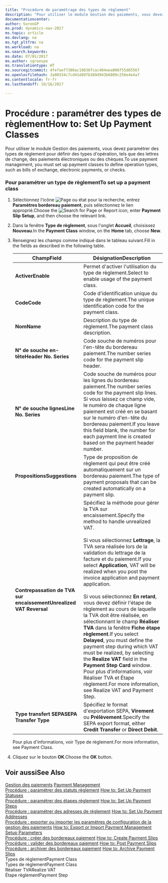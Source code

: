 ```yaml
---
title: "Procédure de paramétrage des types de règlement"
description: "Pour utiliser le module Gestion des paiements, vous devez paramétrer des types de règlement pour définir des types d'opération, tels que des lettres de change, des paiements électroniques ou des chèques."
documentationcenter: 
author: SorenGP
ms.prod: dynamics-nav-2017
ms.topic: article
ms.devlang: na
ms.tgt_pltfrm: na
ms.workload: na
ms.search.keywords: 
ms.date: 07/01/2017
ms.author: sgroespe
ms.translationtype: HT
ms.sourcegitcommit: 4fefaef7380ac10836fcac404eea006f55d8556f
ms.openlocfilehash: 3a00334c7cd41d897b369d943b6809c256e4e4a7
ms.contentlocale: fr-fr
ms.lasthandoff: 10/16/2017

---
```

# <a name="how-to-set-up-payment-classes"></a><span data-ttu-id="401a3-103">Procédure : paramétrer des types de règlement</span><span class="sxs-lookup"><span data-stu-id="401a3-103">How to: Set Up Payment Classes</span></span>
<span data-ttu-id="401a3-104">Pour utiliser le module Gestion des paiements, vous devez paramétrer des types de règlement pour définir des types d'opération, tels que des lettres de change, des paiements électroniques ou des chèques.</span><span class="sxs-lookup"><span data-stu-id="401a3-104">To use payment management, you must set up payment classes to define operation types, such as bills of exchange, electronic payments, or checks.</span></span>  
  
### <a name="to-set-up-a-payment-class"></a><span data-ttu-id="401a3-105">Pour paramétrer un type de règlement</span><span class="sxs-lookup"><span data-stu-id="401a3-105">To set up a payment class</span></span>  
  
1.  <span data-ttu-id="401a3-106">Sélectionnez l'icône ![Page ou état pour la recherche](media/ui-search/search_small.png "Page ou état pour la recherche"), entrez **Paramètres bordereau paiement**, puis sélectionnez le lien approprié.</span><span class="sxs-lookup"><span data-stu-id="401a3-106">Choose the ![Search for Page or Report](media/ui-search/search_small.png "Search for Page or Report icon") icon, enter **Payment Slip Setup**, and then choose the relevant link.</span></span>  
  
2.  <span data-ttu-id="401a3-107">Dans la fenêtre **Type de règlement**, sous l'onglet **Accueil**, choisissez **Nouveau**.</span><span class="sxs-lookup"><span data-stu-id="401a3-107">In the **Payment Class** window, on the **Home** tab, choose **New**.</span></span>  
  
3.  <span data-ttu-id="401a3-108">Renseignez les champs comme indiqué dans le tableau suivant.</span><span class="sxs-lookup"><span data-stu-id="401a3-108">Fill in the fields as described in the following table.</span></span>  
  
    |<span data-ttu-id="401a3-109">Champ</span><span class="sxs-lookup"><span data-stu-id="401a3-109">Field</span></span>|<span data-ttu-id="401a3-110">Désignation</span><span class="sxs-lookup"><span data-stu-id="401a3-110">Description</span></span>|  
    |---------------------------------|---------------------------------------|  
    |<span data-ttu-id="401a3-111">**Activer**</span><span class="sxs-lookup"><span data-stu-id="401a3-111">**Enable**</span></span>|<span data-ttu-id="401a3-112">Permet d'activer l'utilisation du type de règlement.</span><span class="sxs-lookup"><span data-stu-id="401a3-112">Select to enable usage of the payment class.</span></span>|  
    |<span data-ttu-id="401a3-113">**Code**</span><span class="sxs-lookup"><span data-stu-id="401a3-113">**Code**</span></span>|<span data-ttu-id="401a3-114">Code d'identification unique du type de règlement.</span><span class="sxs-lookup"><span data-stu-id="401a3-114">The unique identification code for the payment class.</span></span>|  
    |<span data-ttu-id="401a3-115">**Nom**</span><span class="sxs-lookup"><span data-stu-id="401a3-115">**Name**</span></span>|<span data-ttu-id="401a3-116">Description du type de règlement.</span><span class="sxs-lookup"><span data-stu-id="401a3-116">The payment class description.</span></span>|  
    |<span data-ttu-id="401a3-117">**N° de souche en-tête**</span><span class="sxs-lookup"><span data-stu-id="401a3-117">**Header No. Series**</span></span>|<span data-ttu-id="401a3-118">Code souche de numéros pour l'en-tête du bordereau paiement.</span><span class="sxs-lookup"><span data-stu-id="401a3-118">The number series code for the payment slip header.</span></span>|  
    |<span data-ttu-id="401a3-119">**N° de souche lignes**</span><span class="sxs-lookup"><span data-stu-id="401a3-119">**Line No. Series**</span></span>|<span data-ttu-id="401a3-120">Code souche de numéros pour les lignes du bordereau paiement.</span><span class="sxs-lookup"><span data-stu-id="401a3-120">The number series code for the payment slip lines.</span></span> <span data-ttu-id="401a3-121">Si vous laissez ce champ vide, le numéro de chaque ligne paiement est créé en se basant sur le numéro d'en-tête du bordereau paiement.</span><span class="sxs-lookup"><span data-stu-id="401a3-121">If you leave this field blank, the number for each payment line is created based on the payment header number.</span></span>|  
    |<span data-ttu-id="401a3-122">**Propositions**</span><span class="sxs-lookup"><span data-stu-id="401a3-122">**Suggestions**</span></span>|<span data-ttu-id="401a3-123">Type de proposition de règlement qui peut être créé automatiquement sur un bordereau paiement.</span><span class="sxs-lookup"><span data-stu-id="401a3-123">The type of payment proposals that can be created automatically on a payment slip.</span></span>|  
    |<span data-ttu-id="401a3-124">**Contrepassation de TVA sur encaissement**</span><span class="sxs-lookup"><span data-stu-id="401a3-124">**Unrealized VAT Reversal**</span></span>|<span data-ttu-id="401a3-125">Spécifiez la méthode pour gérer la TVA sur encaissement.</span><span class="sxs-lookup"><span data-stu-id="401a3-125">Specify the method to handle unrealized VAT.</span></span><br /><br /> <span data-ttu-id="401a3-126">Si vous sélectionnez **Lettrage**, la TVA sera réalisée lors de la validation du lettrage de la facture et du paiement.</span><span class="sxs-lookup"><span data-stu-id="401a3-126">If you select **Application**, VAT will be realized when you post the invoice application and payment application.</span></span><br /><br /> <span data-ttu-id="401a3-127">Si vous sélectionnez **En retard**, vous devez définir l'étape de règlement au cours de laquelle la TVA doit être réalisée, en sélectionnant le champ **Réaliser TVA** dans la fenêtre **Fiche étape règlement**.</span><span class="sxs-lookup"><span data-stu-id="401a3-127">If you select **Delayed**, you must define the payment step during which VAT must be realized, by selecting the **Realize VAT** field in the **Payment Step Card** window.</span></span> <span data-ttu-id="401a3-128">Pour plus d'informations, voir Réaliser TVA et Étape règlement.</span><span class="sxs-lookup"><span data-stu-id="401a3-128">For more information, see Realize VAT and Payment Step.</span></span>|  
    |<span data-ttu-id="401a3-129">**Type transfert SEPA**</span><span class="sxs-lookup"><span data-stu-id="401a3-129">**SEPA Transfer Type**</span></span>|<span data-ttu-id="401a3-130">Spécifiez le format d'exportation SEPA, **Virement** ou **Prélèvement**.</span><span class="sxs-lookup"><span data-stu-id="401a3-130">Specify the SEPA export format, either **Credit Transfer** or **Direct Debit**.</span></span>|  
  
     <span data-ttu-id="401a3-131">Pour plus d'informations, voir Type de règlement.</span><span class="sxs-lookup"><span data-stu-id="401a3-131">For more information, see Payment Class.</span></span>  
  
4.  <span data-ttu-id="401a3-132">Cliquez sur le bouton **OK**.</span><span class="sxs-lookup"><span data-stu-id="401a3-132">Choose the **OK** button.</span></span>  
  
## <a name="see-also"></a><span data-ttu-id="401a3-133">Voir aussi</span><span class="sxs-lookup"><span data-stu-id="401a3-133">See Also</span></span>  
 <span data-ttu-id="401a3-134">[Gestion des paiements](payment-management.md) </span><span class="sxs-lookup"><span data-stu-id="401a3-134">[Payment Management](payment-management.md) </span></span>  
 <span data-ttu-id="401a3-135">[Procédure : paramétrer des statuts règlement](how-to-set-up-payment-statuses.md) </span><span class="sxs-lookup"><span data-stu-id="401a3-135">[How to: Set Up Payment Statuses](how-to-set-up-payment-statuses.md) </span></span>  
 <span data-ttu-id="401a3-136">[Procédure : paramétrer des étapes règlement](how-to-set-up-payment-steps.md) </span><span class="sxs-lookup"><span data-stu-id="401a3-136">[How to: Set Up Payment Steps](how-to-set-up-payment-steps.md) </span></span>  
 <span data-ttu-id="401a3-137">[Procédure : paramétrer des adresses de règlement](how-to-set-up-payment-addresses.md) </span><span class="sxs-lookup"><span data-stu-id="401a3-137">[How to: Set Up Payment Addresses](how-to-set-up-payment-addresses.md) </span></span>  
 <span data-ttu-id="401a3-138">[Procédure : exporter ou importer les paramètres de configuration de la gestion des paiements](how-to-export-or-import-payment-management-setup-parameters.md) </span><span class="sxs-lookup"><span data-stu-id="401a3-138">[How to: Export or Import Payment Management Setup Parameters](how-to-export-or-import-payment-management-setup-parameters.md) </span></span>  
 <span data-ttu-id="401a3-139">[Procédure : créer des bordereaux paiement](how-to-create-payment-slips.md) </span><span class="sxs-lookup"><span data-stu-id="401a3-139">[How to: Create Payment Slips](how-to-create-payment-slips.md) </span></span>  
 <span data-ttu-id="401a3-140">[Procédure : valider des bordereaux paiement](how-to-post-payment-slips.md) </span><span class="sxs-lookup"><span data-stu-id="401a3-140">[How to: Post Payment Slips](how-to-post-payment-slips.md) </span></span>  
 <span data-ttu-id="401a3-141">[Procédure : archiver des bordereaux paiement](how-to-archive-payment-slips.md) </span><span class="sxs-lookup"><span data-stu-id="401a3-141">[How to: Archive Payment Slips](how-to-archive-payment-slips.md) </span></span>  
 <span data-ttu-id="401a3-142">Types de règlement</span><span class="sxs-lookup"><span data-stu-id="401a3-142">Payment Class</span></span>   
 <span data-ttu-id="401a3-143">Types de règlement</span><span class="sxs-lookup"><span data-stu-id="401a3-143">Payment Class</span></span>   
 <span data-ttu-id="401a3-144">Réaliser TVA</span><span class="sxs-lookup"><span data-stu-id="401a3-144">Realize VAT</span></span>   
 <span data-ttu-id="401a3-145">Étape règlement</span><span class="sxs-lookup"><span data-stu-id="401a3-145">Payment Step</span></span>
